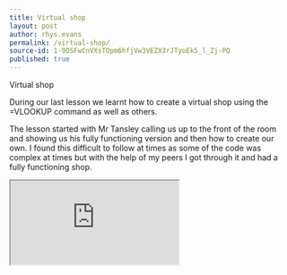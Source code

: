 ```yaml
---
title: Virtual shop
layout: post
author: rhys.evans
permalink: /virtual-shop/
source-id: 1-9OSFwCnVXsTOpm6hfjVw3VEZX3rJTyoEk5_l_Zj-PQ
published: true
---
```

Virtual shop

During our last lesson we learnt how to create a virtual shop using the =VLOOKUP command as well as others. 

The lesson started with Mr Tansley calling us up to the front of the room and showing us his fully functioning version and then how to create our own. I found this difficult to follow at times as some of the code was complex at times but with the help of my peers I got through it and had a fully functioning shop.

<iframe src="https://docs.google.com/spreadsheets/d/e/2PACX-1vSpc04da3HrAzYbWW6XlimwlZQaXQ7MaH-vjgZYxotUOcO6T9IU8z3Nhq-4RuhL0CJWxHlp1RCKCOlO/pubhtml?widget=true&amp;headers=false"></iframe>
